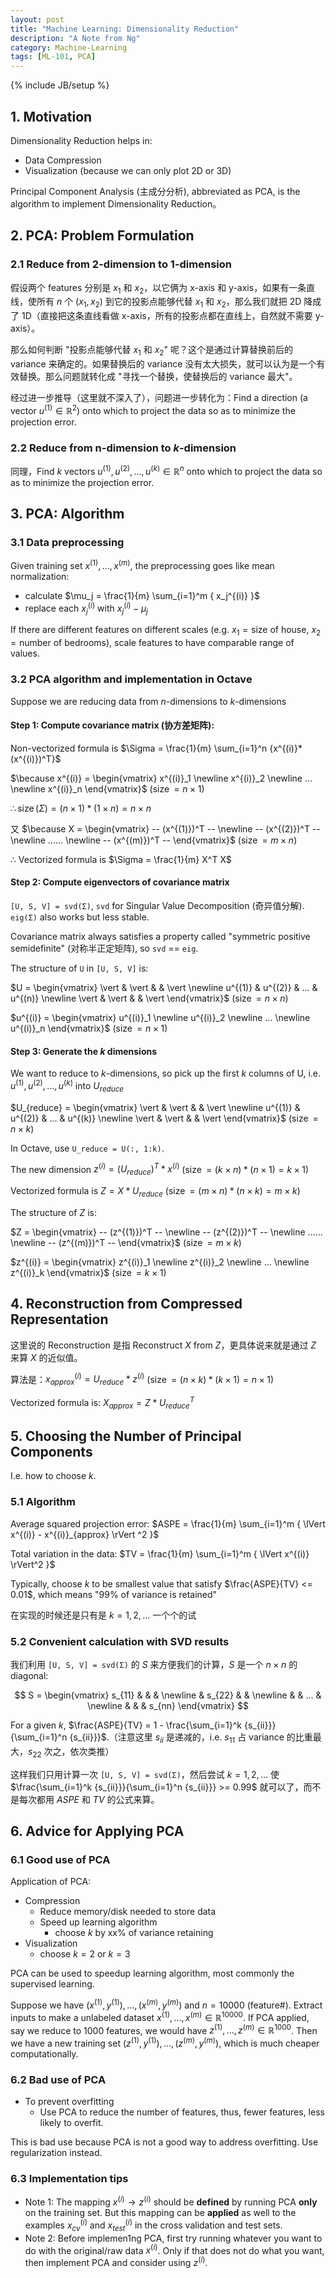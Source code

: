 ```yaml
---
layout: post
title: "Machine Learning: Dimensionality Reduction"
description: "A Note from Ng"
category: Machine-Learning
tags: [ML-101, PCA]
---
```

{% include JB/setup %}

## 1. Motivation

Dimensionality Reduction helps in:

* Data Compression
* Visualization (because we can only plot 2D or 3D)

Principal Component Analysis (主成分分析), abbreviated as PCA, is the algorithm to implement Dimensionality Reduction。

## 2. PCA: Problem Formulation

### 2.1 Reduce from 2-dimension to 1-dimension

假设两个 features 分别是 $x_1$ 和 $x_2$，以它俩为 x-axis 和 y-axis，如果有一条直线，使所有 $n$ 个 $(x_1, x_2)$ 到它的投影点能够代替 $x_1$ 和 $x_2$，那么我们就把 2D 降成了 1D（直接把这条直线看做 x-axis，所有的投影点都在直线上，自然就不需要 y-axis）。  

那么如何判断 "投影点能够代替 $x_1$ 和 $x_2$" 呢？这个是通过计算替换前后的 variance 来确定的。如果替换后的 variance 没有太大损失，就可以认为是一个有效替换。那么问题就转化成 "寻找一个替换，使替换后的 variance 最大"。   

经过进一步推导（这里就不深入了），问题进一步转化为：Find a direction (a vector $u^{(1)} \in \mathbb{R}^2$) onto which to project the data so as to minimize the projection error.

### 2.2 Reduce from n-dimension to $k$-dimension

同理，Find $k$ vectors $u^{(1)}, u^{(2)}, ..., u^{(k)} \in \mathbb{R}^n$ onto which to project the data so as to minimize the projection error.

## 3. PCA: Algorithm

### 3.1 Data preprocessing

Given training set $x^{(1)}, \dots, x^{(m)}$, the preprocessing goes like mean normalization:

* calculate $\mu_j =  \frac{1}{m} \sum_{i=1}^m { x_j^{(i)} }$
* replace each $x_j^{(i)}$ with $x_j^{(i)} - \mu_j$

If there are different features on different scales (e.g. $x_1 = \text{size of house}$, $x_2 = \text{number of bedrooms}$), scale features to have comparable range of values.

### 3.2 PCA algorithm and implementation in Octave

Suppose we are reducing data from $n$-dimensions to $k$-dimensions

#### Step 1: Compute covariance matrix (协方差矩阵):

Non-vectorized formula is $\Sigma = \frac{1}{m} \sum_{i=1}^n {x^{(i)}*(x^{(i)})^T}$

$\because x^{(i)} = \begin{vmatrix} x^{(i)}_1 \newline x^{(i)}_2 \newline ... \newline x^{(i)}_n \end{vmatrix}$ ($\operatorname{size} = n \times 1$)

$\therefore \operatorname{size}(\Sigma) = (n \times 1) \ast (1 \times n) = n \times n$

又 $\because X = \begin{vmatrix} -- (x^{(1)})^T -- \newline -- (x^{(2)})^T -- \newline ...... \newline -- (x^{(m)})^T -- \end{vmatrix}$ ($\operatorname{size} = m \times n$)

$\therefore$ Vectorized formula is $\Sigma = \frac{1}{m} X^T X$

#### Step 2: Compute eigenvectors of covariance matrix

`[U, S, V] = svd(Σ)`, `svd` for Singular Value Decomposition (奇异值分解). `eig(Σ)` also works but less stable.  

Covariance matrix always satisfies a property called "symmetric positive semidefinite" (对称半正定矩阵), so `svd` == `eig`.  

The structure of `U` in `[U, S, V]` is:

$U = \begin{vmatrix}  \vert  &  \vert  &  &  \vert  \newline u^{(1)} & u^{(2)} & ... & u^{(n)} \newline  \vert  &  \vert  &  &  \vert  \end{vmatrix}$ ($\operatorname{size}=n \times n$)

$u^{(i)} = \begin{vmatrix} u^{(i)}_1 \newline u^{(i)}_2 \newline ... \newline u^{(i)}_n \end{vmatrix}$ ($\operatorname{size} = n \times 1$)

#### Step 3: Generate the $k$ dimensions

We want to reduce to $k$-dimensions, so pick up the first $k$ columns of U, i.e. $u^{(1)}, u^{(2)}, ..., u^{(k)}$ into $U_{reduce}$

$U_{reduce} = \begin{vmatrix}  \vert  &  \vert  &  &  \vert  \newline u^{(1)} & u^{(2)} & ... & u^{(k)} \newline  \vert  &  \vert  &  &  \vert  \end{vmatrix}$ ($\operatorname{size}=n \times k$)

In Octave, use `U_reduce = U(:, 1:k)`.  

The new dimension $z^{(i)} = (U_{reduce})^T*x^{(i)}$ ($\operatorname{size} = (k \times n) \ast (n \times 1) = k \times 1$)

Vectorized formula is $Z = X*U_{reduce}$ ($\operatorname{size} = (m \times n) \ast (n \times k) = m \times k$)

The structure of $Z$ is:

$Z = \begin{vmatrix} -- (z^{(1)})^T -- \newline -- (z^{(2)})^T -- \newline ...... \newline -- (z^{(m)})^T -- \end{vmatrix}$ ($\operatorname{size} = m \times k$)

$z^{(i)} = \begin{vmatrix} z^{(i)}_1 \newline z^{(i)}_2 \newline ... \newline z^{(i)}_k \end{vmatrix}$ ($\operatorname{size} = k \times 1$)

## 4. Reconstruction from Compressed Representation

这里说的 Reconstruction 是指 Reconstruct $X$ from $Z$，更具体说来就是通过 $Z$ 来算 $X$ 的近似值。  

算法是：$x_{approx}^{(i)} = U_{reduce} * z^{(i)}$ ($\operatorname{size} = (n \times k) \ast (k \times 1) = n \times 1$)

Vectorized formula is: $X_{approx} = Z*U_{reduce}^T$

## 5. Choosing the Number of Principal Components

I.e. how to choose $k$.  

### 5.1 Algorithm

Average squared projection error: $ASPE = \frac{1}{m} \sum_{i=1}^m { \lVert x^{(i)} - x^{(i)}_{approx} \rVert ^2 }$

Total variation in the data: $TV = \frac{1}{m} \sum_{i=1}^m { \lVert x^{(i)} \rVert^2 }$

Typically, choose $k$ to be smallest value that satisfy $\frac{ASPE}{TV} <= 0.01$, which means "99% of variance is retained"

在实现的时候还是只有是 $k = 1,2,\dots$ 一个个的试

### 5.2 Convenient calculation with SVD results

我们利用 `[U, S, V] = svd(Σ)` 的 $S$ 来方便我们的计算，$S$ 是一个 $n \times n$ 的 diagonal:

$$ 
	S = \begin{vmatrix}
	s_{11} &  &  & \newline
	 & s_{22} &  & \newline
	 &  & ... & \newline
	 &  &  & s_{nn}
	\end{vmatrix} 
$$

For a given $k$, $\frac{ASPE}{TV} = 1 - \frac{\sum_{i=1}^k {s_{ii}}} {\sum_{i=1}^n {s_{ii}}}$.（注意这里 $s_{ii}$ 是递减的，i.e. $s_{11}$ 占 variance 的比重最大，$s_{22}$ 次之，依次类推）

这样我们只用计算一次 `[U, S, V] = svd(Σ)`，然后尝试 $k = 1,2,\dots$ 使 $\frac{\sum_{i=1}^k {s_{ii}}}{\sum_{i=1}^n {s_{ii}}} >= 0.99$ 就可以了，而不是每次都用 $ASPE$ 和 $TV$ 的公式来算。

## 6. Advice for Applying PCA

### 6.1 Good use of PCA

Application of PCA:

* Compression
	* Reduce memory/disk needed to store data
	* Speed up learning algorithm
		* choose $k$ by xx% of variance retaining
* Visualization
	* choose $k=2$ or $k=3$

PCA can be used to speedup learning algorithm, most commonly the supervised learning.  

Suppose we have $(x^{(1)}, y^{(1)}), ..., (x^{(m)}, y^{(m)})$ and $n=10000$ (feature#). Extract inputs to make a unlabeled dataset $x^{(1)}, ..., x^{(m)} \in \mathbb{R}^{10000}$. If PCA applied, say we reduce to 1000 features, we would have $z^{(1)}, ..., z^{(m)} \in \mathbb{R}^{1000}$. Then we have a new training set $(z^{(1)}, y^{(1)}), ..., (z^{(m)}, y^{(m)})$, which is much cheaper computationally.  

### 6.2 Bad use of PCA

* To prevent overfitting
	* Use PCA to reduce the number of features, thus, fewer features, less likely to overfit.

This is bad use because PCA is not a good way to address overfitting. Use regularization instead.

### 6.3 Implementation tips

* Note 1: The mapping $x^{(i)} \rightarrow z^{(i)}$ should be **defined** by running PCA **only** on the training set. But this mapping can be **applied** as well to the examples $x_{cv}^{(i)}$ and $x_{test}^{(i)}$ in the cross validation and test sets.  
* Note 2: Before implemen1ng PCA, first try running whatever you want to do with the original/raw data $x^{(i)}$. Only if that does not do what you want, then implement PCA and consider using $z^{(i)}$.
